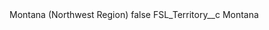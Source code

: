 <?xml version="1.0" encoding="UTF-8"?>
<CustomMetadata xmlns="http://soap.sforce.com/2006/04/metadata" xmlns:xsi="http://www.w3.org/2001/XMLSchema-instance" xmlns:xsd="http://www.w3.org/2001/XMLSchema">
    <label>Montana (Northwest Region)</label>
    <protected>false</protected>
    <values>
        <field>FSL_Territory__c</field>
        <value xsi:type="xsd:string">Montana</value>
    </values>
</CustomMetadata>
